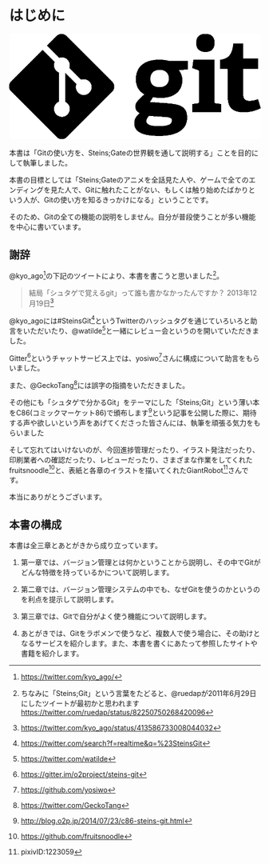 はじめに
========

![Gitのロゴ](images/ch0/git-logo.jpg)

本書は「Gitの使い方を、Steins;Gateの世界観を通して説明する」ことを目的にして執筆しました。

本書の目標としては「Steins;Gateのアニメを全話見た人や、ゲームで全てのエンディングを見た人で、Gitに触れたことがない、もしくは触り始めたばかりという人が、Gitの使い方を知るきっかけになる」ということです。

そのため、Gitの全ての機能の説明をしません。自分が普段使うことが多い機能を中心に書いています。

謝辞
----

@kyo\_ago[^1]の下記のツイートにより、本書を書こうと思いました[^2]。

> 結局「シュタゲで覚えるgit」って誰も書かなかったんですか？
> 2013年12月19日[^3]

@kyo\_agoには\#SteinsGit[^4]というTwitterのハッシュタグを通じていろいろと助言をいただいたり、@watilde[^5]と一緒にレビュー会というのを開いていただきました。

Gitter[^6]というチャットサービス上では、yosiwo[^7]さんに構成について助言をもらいました。

また、@GeckoTang[^8]には誤字の指摘をいただきました。

その他にも「シュタゲで分かるGit」をテーマにした「Steins;Git」という薄い本をC86(コミックマーケット86)で頒布します[^9]という記事を公開した際に、期待する声や欲しいという声をあげてくださった皆さんには、執筆を頑張る気力をもらいました

そして忘れてはいけないのが、今回進捗管理だったり、イラスト発注だったり、印刷業者への確認だったり、レビューだったり、さまざまな作業をしてくれたfruitsnoodle[^10]と、表紙と各章のイラストを描いてくれたGiantRobot[^11]さんです。

本当にありがとうございます。

本書の構成
----------

本書は全三章とあとがきから成り立っています。

1.  第一章では、バージョン管理とは何かということから説明し、その中でGitがどんな特徴を持っているかについて説明します。

2.  第二章では、バージョン管理システムの中でも、なぜGitを使うのかというのを利点を提示して説明します。

3.  第三章では、Gitで自分がよく使う機能について説明します。

4.  あとがきでは、Gitをラボメンで使うなど、複数人で使う場合に、その助けとなるサービスを紹介します。また、本書を書くにあたって参照したサイトや書籍を紹介します。

[^1]: https://twitter.com/kyo_ago/

[^2]: ちなみに「Steins;Git」という言葉をたどると、@ruedapが2011年6月29日にしたツイートが最初かと思われます
    <https://twitter.com/ruedap/status/82250750268420096>

[^3]: <https://twitter.com/kyo_ago/status/413586733008044032>

[^4]: https://twitter.com/search?f=realtime&q=%23SteinsGit

[^5]: <https://twitter.com/watilde>

[^6]: https://gitter.im/o2project/steins-git

[^7]: https://github.com/yosiwo

[^8]: <https://twitter.com/GeckoTang>

[^9]: <http://blog.o2p.jp/2014/07/23/c86-steins-git.html>

[^10]: https://github.com/fruitsnoodle

[^11]: pixivID:1223059
